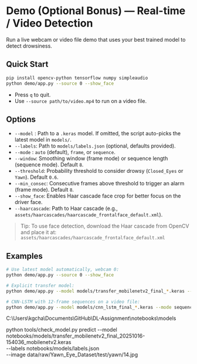 
# Demo (Optional Bonus) — Real-time / Video Detection

Run a live webcam or video file demo that uses your best trained model to detect drowsiness.

## Quick Start

```bash
pip install opencv-python tensorflow numpy simpleaudio
python demo/app.py --source 0 --show_face
```

- Press `q` to quit.
- Use `--source path/to/video.mp4` to run on a video file.

## Options

- `--model` : Path to a `.keras` model. If omitted, the script auto-picks the latest model in `models/`.
- `--labels`: Path to `models/labels.json` (optional, defaults provided).
- `--mode`  : `auto` (default), `frame`, or `sequence`.
- `--window`: Smoothing window (frame mode) or sequence length (sequence mode). Default `8`.
- `--threshold`: Probability threshold to consider drowsy (`Closed_Eyes` or `Yawn`). Default `0.6`.
- `--min_consec`: Consecutive frames above threshold to trigger an alarm (frame mode). Default `8`.
- `--show_face`: Enables Haar cascade face crop for better focus on the driver face.
- `--haarcascade`: Path to Haar cascade (e.g., `assets/haarcascades/haarcascade_frontalface_default.xml`).

> Tip: To use face detection, download the Haar cascade from OpenCV and place it at:
> `assets/haarcascades/haarcascade_frontalface_default.xml`

## Examples

```bash
# Use latest model automatically, webcam 0:
python demo/app.py --source 0 --show_face

# Explicit transfer model:
python demo/app.py --model models/transfer_mobilenetv2_final_*.keras --source 0

# CNN-LSTM with 12-frame sequences on a video file:
python demo/app.py --model models/cnn_lstm_final_*.keras --mode sequence --window 12 --source path/to/video.mp4
```
C:\Users\kgcha\Documents\GitHub\DL-Assignment\notebooks\models


python tools/check_model.py predict --model notebooks/models/transfer_mobilenetv2_final_20251016-154036_mobilenetv2.keras \
  --labels notebooks/models/labels.json \
  --image data/raw/Yawn_Eye_Dataset/test/yawn/14.jpg
